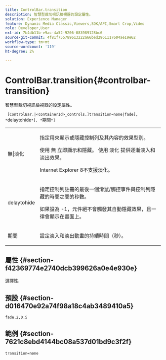 ```yaml
---
title: ControlBar.transition
description: 智慧型裁切視訊檢視器的設定屬性。
solution: Experience Manager
feature: Dynamic Media Classic,Viewers,SDK/API,Smart Crop,Video
role: Developer,User
exl-id: 7b4db11b-e9ac-4a52-9206-083989128bc6
source-git-commit: 4f81f755789613222a66bed2961117604ae19e62
workflow-type: tm+mt
source-wordcount: '119'
ht-degree: 2%

---
```


# ControlBar.transition{#controlbar-transition}

智慧型裁切視訊檢視器的設定屬性。

` [ControlBar.|<containerId>_controls.]transition=none|fade[, *`delaytohide`*[, *`期間`*]`

<table id="table_C616483932C2482CA9794DDD7313FD7C"> 
 <tbody> 
  <tr> 
   <td colname="col1"> <p> <span class="codeph"> 無|淡化</span> </p> </td> 
   <td colname="col2"> <p> 指定用來顯示或隱藏控制列及其內容的效果型別。 </p> <p>使用 <span class="codeph"> 無</span> 立即顯示和隱藏。 使用 <span class="codeph"> 淡化</span> 提供逐漸淡入和淡出效果。 </p> <p>Internet Explorer 8不支援淡化。 </p> </td> 
  </tr> 
  <tr> 
   <td colname="col1"> <p> <span class="codeph"> <span class="varname"> delaytohide</span> </span> </p> </td> 
   <td colname="col2"> <p>指定控制列註冊的最後一個滑鼠/觸控事件與控制列隱藏的時間之間的秒數。 </p> <p> 如果設為 <span class="codeph"> -1</span>，元件絕不會觸發其自動隱藏效果，且一律會顯示在畫面上。 </p> </td> 
  </tr> 
  <tr> 
   <td colname="col1"> <p> <span class="codeph"> <span class="varname"> 期間</span> </span> </p> </td> 
   <td colname="col2"> <p>設定淡入和淡出動畫的持續時間（秒）。 </p> </td> 
  </tr> 
 </tbody> 
</table>

## 屬性 {#section-f42369774e2740dcb399626a0e4e930e}

選擇性.

## 預設 {#section-d016470e92a74f98a18c4ab3489410a5}

`fade,2,0.5`

## 範例 {#section-7621c8ebd4144bc08a537d01bd9c3f2f}

```
transition=none
```

